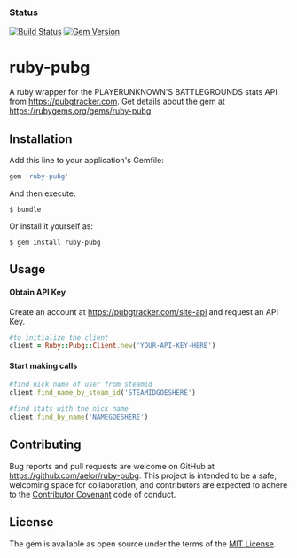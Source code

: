 ### Status
[![Build Status](https://travis-ci.org/aelor/ruby-pubg.svg?branch=master)](https://travis-ci.org/aelor/ruby-pubg)
[![Gem Version](https://badge.fury.io/rb/ruby-pubg.svg)](https://badge.fury.io/rb/ruby-pubg)

# ruby-pubg

A ruby wrapper for the PLAYERUNKNOWN'S BATTLEGROUNDS stats API from https://pubgtracker.com.
Get details about the gem at https://rubygems.org/gems/ruby-pubg

## Installation

Add this line to your application's Gemfile:

```ruby
gem 'ruby-pubg'
```

And then execute:

    $ bundle

Or install it yourself as:

    $ gem install ruby-pubg

## Usage

#### Obtain API Key

Create an account at https://pubgtracker.com/site-api and request an API Key.

```ruby
#to initialize the client
client = Ruby::Pubg::Client.new('YOUR-API-KEY-HERE')
```
#### Start making calls
```ruby
#find nick name of user from steamid
client.find_name_by_steam_id('STEAMIDGOESHERE')

#find stats with the nick name
client.find_by_name('NAMEGOESHERE')

```

## Contributing

Bug reports and pull requests are welcome on GitHub at https://github.com/aelor/ruby-pubg. This project is intended to be a safe, welcoming space for collaboration, and contributors are expected to adhere to the [Contributor Covenant](http://contributor-covenant.org) code of conduct.


## License

The gem is available as open source under the terms of the [MIT License](http://opensource.org/licenses/MIT).

